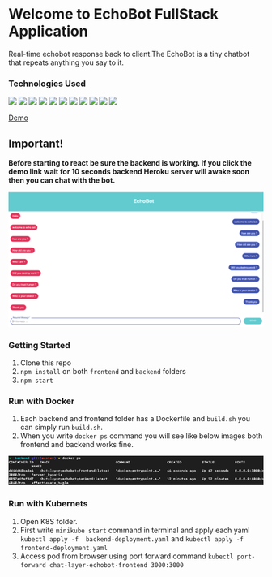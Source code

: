# Welcome to EchoBot FullStack Application
Real-time echobot response back to client.The EchoBot is a tiny chatbot that repeats anything you say to it.


### Technologies Used
<p>
<img src="https://img.shields.io/badge/-GraphQL%20-black?style=for-the-badge&logo=graphql&logoColor=blueviolet">
<img src="https://img.shields.io/badge/-Expressjs%20-%23323330?style=for-the-badge&logo=express">
<img src="https://img.shields.io/badge/react%20-%2320232a.svg?&style=for-the-badge&logo=react" >   
<img src="https://img.shields.io/badge/-Nodejs%20-%23323330?style=for-the-badge&logo=Node.js&logoColor=green">
<img src="https://img.shields.io/badge/-Apollo%20GraphQL-311C87?logo=apollo%20graphql&logoColor=white&style=for-the-badge">
<img src="https://img.shields.io/badge/-Styled%20Components%20-purple?style=for-the-badge&logo=styled-components&logoColor=white">
<img src="https://img.shields.io/badge/-Cypress%20-black?style=for-the-badge&logo=cypress&logoColor=white">
<img src="https://img.shields.io/badge/-Vercel%20-black?style=for-the-badge&logo=vercel&logoColor=white">
<img src="https://img.shields.io/badge/-Heroku%20-purple?style=for-the-badge&logo=heroku&logoColor=white">
<img src="https://img.shields.io/badge/-Docker%20-blue?style=for-the-badge&logo=Docker&logoColor=white">
<img src="https://img.shields.io/badge/-Kubernetes%20-blue?style=for-the-badge&logo=Kubernetes&logoColor=white">
</p>


[Demo](https://chatlayer-code-tests.vercel.app/)
## Important!
**Before starting to react be sure the backend is working. If you click the demo link wait for 10 seconds backend Heroku server will awake soon then you can chat with the bot.**

![EchoBot](./frontend/echoBot.png)


### Getting Started
1. Clone this repo
2. `npm install` on both `frontend` and `backend` folders
3. `npm start`


### Run with Docker
1. Each backend and frontend folder has a Dockerfile and `build.sh` you can simply run `build.sh`.
2. When you write `docker ps` command you will see like below images both frontend and backend works fine.

![EchoBot](./docker-fullstack.png)

### Run with Kubernets
1. Open K8S folder.
2. First write `minikube start` command in terminal and apply each yaml `kubectl apply -f  backend-deployment.yaml` and `kubectl apply -f  frontend-deployment.yaml`
3. Access pod from browser using port forward command `kubectl port-forward chat-layer-echobot-frontend 3000:3000
`
